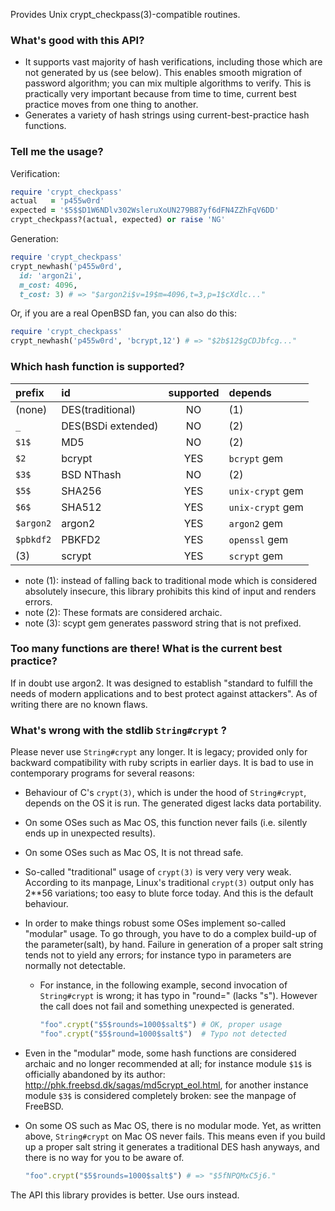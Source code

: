 Provides Unix crypt_checkpass(3)-compatible routines.

### What's good with this API?

- It supports vast majority of hash verifications, including those
  which are not generated by us (see below). This enables smooth
  migration of password algorithm; you can mix multiple algorithms to
  verify.  This is practically very important because from time to
  time, current best practice moves from one thing to another.
- Generates a variety of hash strings using current-best-practice hash
  functions.

### Tell me the usage?

Verification:

```ruby
require 'crypt_checkpass'
actual   = 'p455w0rd'
expected = '$5$$D1W6NDlv302WsleruXoUN279B87yf6dFN4ZZhFqV6DD'
crypt_checkpass?(actual, expected) or raise 'NG'
```

Generation:

```ruby
require 'crypt_checkpass'
crypt_newhash('p455w0rd',
  id: 'argon2i',
  m_cost: 4096,
  t_cost: 3) # => "$argon2i$v=19$m=4096,t=3,p=1$cXdlc..."
```

Or, if you are a real OpenBSD fan, you can also do this:

```ruby
require 'crypt_checkpass'
crypt_newhash('p455w0rd', 'bcrypt,12') # => "$2b$12$gCDJbfcg..."
```

### Which hash function is supported?

|prefix    |id                |supported| depends  |
|:-------- |:---------------- |:-------:|:-------- |
|(none)    |DES(traditional)  |NO |(1)             |
|`_`       |DES(BSDi extended)|NO |(2)             |
|`$1$`     |MD5               |NO |(2)             |
|`$2`      |bcrypt            |YES|`bcrypt` gem    |
|`$3$`     |BSD NThash        |NO |(2)             |
|`$5$`     |SHA256            |YES|`unix-crypt` gem|
|`$6$`     |SHA512            |YES|`unix-crypt` gem|
|`$argon2` |argon2            |YES|`argon2` gem    |
|`$pbkdf2` |PBKFD2            |YES|`openssl` gem   |
|(3)       |scrypt            |YES|`scrypt` gem    |

- note (1): instead of falling back to traditional mode which is
  considered absolutely insecure, this library prohibits this kind of
  input and renders errors.
- note (2): These formats are considered archaic.
- note (3): scypt gem generates password string that is not prefixed.

### Too many functions are there! What is the current best practice?

If in doubt use argon2.  It was designed to establish "standard to
fulfill the needs of modern applications and to best protect against
attackers".  As of writing there are no known flaws.

### What's wrong with the stdlib `String#crypt` ?

Please never use `String#crypt` any longer.  It is legacy; provided
only for backward compatibility with ruby scripts in earlier days.  It
is bad to use in contemporary programs for several reasons:

- Behaviour of C's `crypt(3)`, which is under the hood of
  `String#crypt`, depends on the OS it is run.  The generated digest
  lacks data portability.
- On some OSes such as Mac OS, this function never fails (i.e.
  silently ends up in unexpected results).
- On some OSes such as Mac OS, It is not thread safe.
- So-called "traditional" usage of `crypt(3)` is very very very weak.
  According to its manpage, Linux's traditional `crypt(3)` output only
  has 2**56 variations; too easy to blute force today.  And this is
  the default behaviour.
- In order to make things robust some OSes implement so-called
  "modular" usage. To go through, you have to do a complex build-up of
  the parameter(salt), by hand.  Failure in generation of a proper
  salt string tends not to yield any errors; for instance typo in
  parameters are normally not detectable.
    - For instance, in the following example, second invocation of
      `String#crypt` is wrong; it has typo in "round=" (lacks "s").
      However the call does not fail and something unexpected is
      generated.
      
      ```ruby
      "foo".crypt("$5$rounds=1000$salt$") # OK, proper usage
      "foo".crypt("$5$round=1000$salt$")  # Typo not detected
      ```

- Even in the "modular" mode, some hash functions are considered
  archaic and no longer recommended at all; for instance module `$1$`
  is officially abandoned by its author:
  http://phk.freebsd.dk/sagas/md5crypt_eol.html, for another instance
  module `$3$` is considered completely broken: see the manpage of
  FreeBSD.
- On some OS such as Mac OS, there is no modular mode. Yet, as written
  above, `String#crypt` on Mac OS never fails.  This means even if you
  build up a proper salt string it generates a traditional DES hash
  anyways, and there is no way for you to be aware of.
  
  ```ruby
  "foo".crypt("$5$rounds=1000$salt$") # => "$5fNPQMxC5j6."
  ```

The API this library provides is better.  Use ours instead.
